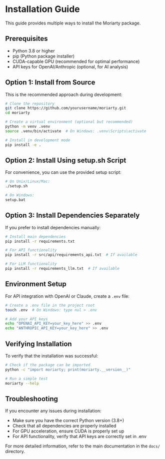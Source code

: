 # Installation Guide

This guide provides multiple ways to install the Moriarty package.

## Prerequisites

- Python 3.8 or higher
- pip (Python package installer)
- CUDA-capable GPU (recommended for optimal performance)
- API keys for OpenAI/Anthropic (optional, for AI analysis)

## Option 1: Install from Source

This is the recommended approach during development:

```bash
# Clone the repository
git clone https://github.com/yourusername/moriarty.git
cd moriarty

# Create a virtual environment (optional but recommended)
python -m venv .venv
source .venv/bin/activate  # On Windows: .venv\Scripts\activate

# Install in development mode
pip install -e .
```

## Option 2: Install Using setup.sh Script

For convenience, you can use the provided setup script:

```bash
# On Unix/Linux/Mac:
./setup.sh

# On Windows:
setup.bat
```

## Option 3: Install Dependencies Separately

If you prefer to install dependencies manually:

```bash
# Install main dependencies
pip install -r requirements.txt

# For API functionality
pip install -r src/api/requirements_api.txt  # If available

# For LLM functionality
pip install -r requirements_llm.txt  # If available
```

## Environment Setup

For API integration with OpenAI or Claude, create a `.env` file:

```bash
# Create a .env file in the project root
touch .env  # On Windows: type nul > .env

# Add your API keys
echo "OPENAI_API_KEY=your_key_here" >> .env
echo "ANTHROPIC_API_KEY=your_key_here" >> .env
```

## Verifying Installation

To verify that the installation was successful:

```bash
# Check if the package can be imported
python -c "import moriarty; print(moriarty.__version__)"

# Run a simple test
moriarty --help
```

## Troubleshooting

If you encounter any issues during installation:

- Make sure you have the correct Python version (3.8+)
- Check that all dependencies are properly installed
- For GPU acceleration, ensure CUDA is properly set up
- For API functionality, verify that API keys are correctly set in .env

For more detailed information, refer to the main documentation in the `docs/` directory. 
